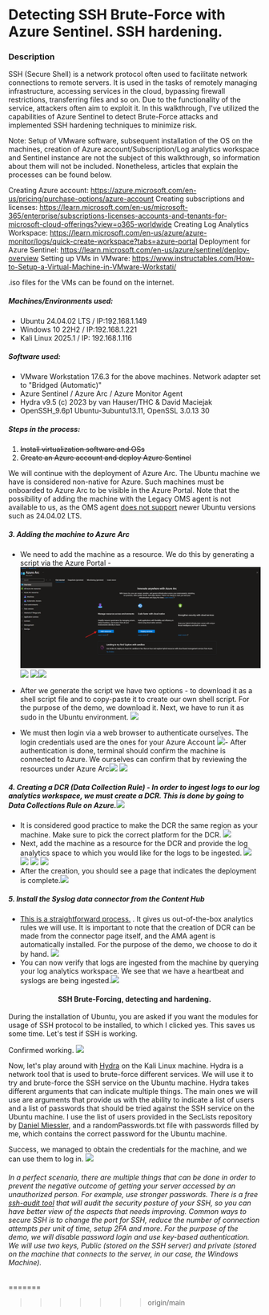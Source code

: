 # Detecting SSH Brute-Force with Azure Sentinel. SSH hardening.

### Description

SSH (Secure Shell) is a network protocol often used to facilitate network connections to remote servers. It is used in the tasks of remotely managing infrastructure, accessing services in the cloud, bypassing firewall restrictions, transferring files and so on. Due to the functionality of the service, attackers often aim to exploit it. In this walkthrough, I've utilized the capabilities of Azure Sentinel to detect Brute-Force attacks and implemented SSH hardening techniques to minimize risk.

Note: Setup of VMware software, subsequent installation of the OS on the machines, creation of Azure account/Subscription/Log analytics workspace and Sentinel instance are not the subject of this walkthrough, so information about them will not be included. Nonetheless, articles that explain the processes can be found below.

Creating Azure account: https://azure.microsoft.com/en-us/pricing/purchase-options/azure-account
Creating subscriptions and licenses: https://learn.microsoft.com/en-us/microsoft-365/enterprise/subscriptions-licenses-accounts-and-tenants-for-microsoft-cloud-offerings?view=o365-worldwide
Creating Log Analytics Workspace: https://learn.microsoft.com/en-us/azure/azure-monitor/logs/quick-create-workspace?tabs=azure-portal
Deployment for Azure Sentinel: https://learn.microsoft.com/en-us/azure/sentinel/deploy-overview
Setting up VMs in VMware: https://www.instructables.com/How-to-Setup-a-Virtual-Machine-in-VMware-Workstati/

.iso files for the VMs can be found on the internet.

##### Machines/Environments used:
- Ubuntu 24.04.02 LTS / IP:192.168.1.149
- Windows 10 22H2 / IP:192.168.1.221
- Kali Linux 2025.1 / IP: 192.168.1.116

##### Software used:
- VMware Workstation 17.6.3 for the above machines. Network adapter set to "Bridged (Automatic)"
- Azure Sentinel / Azure Arc / Azure Monitor Agent
- Hydra v9.5 (c) 2023 by van Hauser/THC & David Maciejak
- OpenSSH_9.6p1 Ubuntu-3ubuntu13.11, OpenSSL 3.0.13 30


##### Steps in the process:
1. ~~Install virtualization software and OSs~~
2. ~~Create an Azure account and deploy Azure Sentinel~~


We will continue with the deployment of Azure Arc. The Ubuntu machine we have is considered non-native for Azure. Such machines must be onboarded to Azure Arc to be visible in the Azure Portal. Note that the possibility of adding the machine with the Legacy OMS agent is not available to us, as the OMS agent [does not support](https://github.com/microsoft/OMS-Agent-for-Linux) newer Ubuntu versions such as 24.04.02 LTS. 

##### 3. Adding the machine to Azure Arc
- We need to add the machine as a resource. We do this by generating a script via the Azure Portal
-![](Screenshot%202025-06-03%20224541.png)
![](../Screenshot%202025-06-03%20225345.png)
![](../Screenshot%202025-06-03%20225406.png)![](../Screenshot%202025-06-03%20225646.png)

- After we generate the script we have two options - to download it as a shell script file and to copy-paste it to create our own shell script. For the purpose of the demo, we download it. Next, we have to run it as sudo in the Ubuntu environment.
![](../Screenshot%202025-06-03%20235445.png)
- We must then login via a web browser to authenticate ourselves. The login credentials used are the ones for your Azure Account
![](../Screenshot%202025-06-03%20235621.png)- After authentication is done, terminal should confirm the machine is connected to Azure. We ourselves can confirm that by reviewing the resources under Azure Arc![](../Screenshot%202025-06-03%20235752.png)
![](../Screenshot%202025-06-03%20235927.png)

##### 4. Creating a DCR (Data Collection Rule) - In order to ingest logs to our log analytics workspace, we must create a DCR. This is done by going to Data Collections Rule on Azure.![](../Screenshot%202025-06-04%20000229.png)
- It is considered good practice to make the DCR the same region as your machine. Make sure to pick the correct platform for the DCR. ![](../Screenshot%202025-06-04%20000337.png)
- Next, add the machine as a resource for the DCR and provide the log analytics space to which you would like for the logs to be ingested.
![](../Screenshot%202025-06-04%20000443.png)
![](../Screenshot%202025-06-04%20000513.png)
![](../Screenshot%202025-06-04%20000548.png)
![](../Screenshot%202025-06-04%20000632.png) 
- After the creation, you should see a page that indicates the deployment is complete.![](../Screenshot%202025-06-04%20000720.png)
##### 5. Install the Syslog data connector from the Content Hub
- [This is a straightforward process.](https://learn.microsoft.com/en-us/azure/sentinel/cef-syslog-ama-overview?tabs=single#setup-process-to-collect-log-messages)  . It gives us out-of-the-box analytics rules we will use. It is important to note that the creation of DCR can be made from the connector page itself, and the AMA agent is automatically installed. For the purpose of the demo, we choose to do it by hand. ![](../Screenshot%202025-06-04%20001240.png)
- You can now verify that logs are ingested from the machine by querying your log analytics workspace. We see that we have a heartbeat and syslogs are being ingested.![](../Screenshot%202025-06-04%20001108.png)


#### <p align="center" >SSH Brute-Forcing, detecting and hardening.</p>


During the installation of Ubuntu, you are asked if you want the modules for usage of SSH protocol to be installed, to which I clicked yes. This saves us some time. Let's test if SSH is working.

Confirmed working.
![](../Screenshot%202025-06-04%20004522.png)

Now, let's play around with [Hydra](https://www.kali.org/tools/hydra/) on the Kali Linux machine. Hydra is a network tool that is used to brute-force different services. We will use it to try and brute-force the SSH service on the Ubuntu machine.  Hydra takes different arguments that can indicate multiple things. The main ones we will use are arguments that provide us with the ability to indicate a list of users and a list of passwords that should be tried against the SSH service on the Ubuntu machine. I use the list of users provided in the SecLists repository by [Daniel Miessler](https://github.com/danielmiessler), and a randomPasswords.txt file with passwords filled by me, which contains the correct password for the Ubuntu machine.

Success, we managed to obtain the credentials for the machine, and we can use them to log in.
![](../Screenshot%202025-06-04%20010039.png)

###### In a perfect scenario, there are multiple things that can be done in order to prevent the negative outcome of getting your server accessed by an unauthorized person. For example, use stronger passwords. There is a free [ssh-audit tool](https://github.com/jtesta/ssh-audit) that will audit the security posture of your SSH, so you can have better view of the aspects that needs improving. Common ways to secure SSH is to change the port for SSH, reduce the number of connection attempts per unit of time, setup 2FA and more. For the purpose of the demo, we will disable password login and use key-based authentication. We will use two keys, Public (stored on the SSH server) and private (stored on the machine that connects to the server, in our case, the Windows Machine).  
=======

>>>>>>> origin/main
